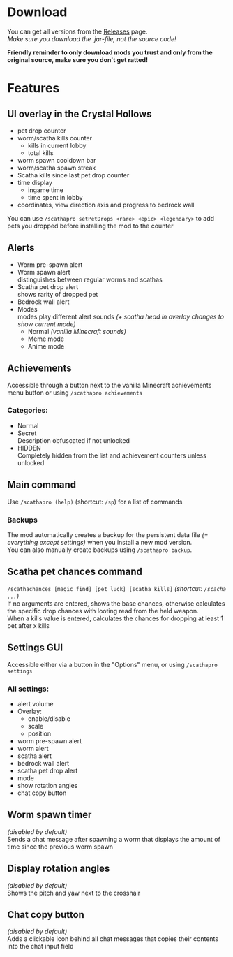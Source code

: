 # Download

You can get all versions from the [Releases](https://github.com/NamelessJu/Scatha-Pro/releases) page.   
_Make sure you download the .jar-file, not the source code!_

**Friendly reminder to only download mods you trust and only from the original source, make sure you don't get ratted!**

# Features

## UI overlay in the Crystal Hollows

- pet drop counter
- worm/scatha kills counter
   - kills in current lobby
   - total kills
- worm spawn cooldown bar
- worm/scatha spawn streak
- Scatha kills since last pet drop counter
- time display
   - ingame time
   - time spent in lobby
- coordinates, view direction axis and progress to bedrock wall

You can use `/scathapro setPetDrops <rare> <epic> <legendary>` to add pets you dropped before installing the mod to the counter

## Alerts

- Worm pre-spawn alert
- Worm spawn alert  
   distinguishes between regular worms and scathas
- Scatha pet drop alert    
   shows rarity of dropped pet
- Bedrock wall alert
- Modes  
   modes play different alert sounds *(+ scatha head in overlay changes to show current mode)*
   - Normal *(vanilla Minecraft sounds)*
   - Meme mode
   - Anime mode

## Achievements

Accessible through a button next to the vanilla Minecraft achievements menu button or using `/scathapro achievements`  

### Categories:
- Normal
- Secret  
   Description obfuscated if not unlocked
- HIDDEN  
   Completely hidden from the list and achievement counters unless unlocked

## Main command

Use `/scathapro (help)` (shortcut: `/sp`) for a list of commands

### Backups

The mod automatically creates a backup for the persistent data file *(= everything except settings)* when you install a new mod version.   
You can also manually create backups using `/scathapro backup`.

## Scatha pet chances command

`/scathachances [magic find] [pet luck] [scatha kills]` *(shortcut: `/scacha ...`)*  
If no arguments are entered, shows the base chances, otherwise calculates the specific drop chances with looting read from the held weapon.  
When a kills value is entered, calculates the chances for dropping at least 1 pet after x kills

## Settings GUI

Accessible either via a button in the "Options" menu, or using `/scathapro settings`  
  
### All settings:
- alert volume
- Overlay:
   - enable/disable
   - scale
   - position
- worm pre-spawn alert
- worm alert
- scatha alert
- bedrock wall alert
- scatha pet drop alert
- mode
- show rotation angles
- chat copy button

## Worm spawn timer

*(disabled by default)*  
Sends a chat message after spawning a worm that displays the amount of time since the previous worm spawn

## Display rotation angles

*(disabled by default)*  
Shows the pitch and yaw next to the crosshair

## Chat copy button

*(disabled by default)*  
Adds a clickable icon behind all chat messages that copies their contents into the chat input field
